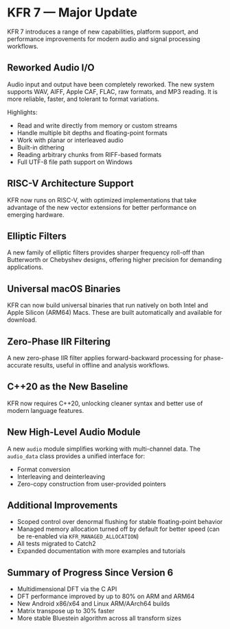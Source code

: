 # KFR 7 — Major Update

KFR 7 introduces a range of new capabilities, platform support, and performance improvements for modern audio and signal processing workflows.

## Reworked Audio I/O

Audio input and output have been completely reworked.
The new system supports WAV, AIFF, Apple CAF, FLAC, raw formats, and MP3 reading. It is more reliable, faster, and tolerant to format variations.

Highlights:

* Read and write directly from memory or custom streams
* Handle multiple bit depths and floating-point formats
* Work with planar or interleaved audio
* Built-in dithering
* Reading arbitrary chunks from RIFF-based formats
* Full UTF-8 file path support on Windows

## RISC-V Architecture Support

KFR now runs on RISC-V, with optimized implementations that take advantage of the new vector extensions for better performance on emerging hardware.

## Elliptic Filters

A new family of elliptic filters provides sharper frequency roll-off than Butterworth or Chebyshev designs, offering higher precision for demanding applications.

## Universal macOS Binaries

KFR can now build universal binaries that run natively on both Intel and Apple Silicon (ARM64) Macs.
These are built automatically and available for download.

## Zero-Phase IIR Filtering

A new zero-phase IIR filter applies forward-backward processing for phase-accurate results, useful in offline and analysis workflows.

## C++20 as the New Baseline

KFR now requires C++20, unlocking cleaner syntax and better use of modern language features.

## New High-Level Audio Module

A new `audio` module simplifies working with multi-channel data.
The `audio_data` class provides a unified interface for:

* Format conversion
* Interleaving and deinterleaving
* Zero-copy construction from user-provided pointers

## Additional Improvements

* Scoped control over denormal flushing for stable floating-point behavior
* Managed memory allocation turned off by default for better speed (can be re-enabled via `KFR_MANAGED_ALLOCATION`)
* All tests migrated to Catch2
* Expanded documentation with more examples and tutorials

## Summary of Progress Since Version 6

* Multidimensional DFT via the C API
* DFT performance improved by up to 80% on ARM and ARM64
* New Android x86/x64 and Linux ARM/AArch64 builds
* Matrix transpose up to 30% faster
* More stable Bluestein algorithm across all transform sizes
